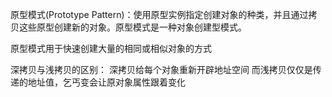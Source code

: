 原型模式(Prototype  Pattern)：使用原型实例指定创建对象的种类，并且通过拷贝这些原型创建新的对象。原型模式是一种对象创建型模式。

原型模式用于快速创建大量的相同或相似对象的方式

深拷贝与浅拷贝的区别：
    深拷贝给每个对象重新开辟地址空间
    而浅拷贝仅仅是传递的地址值，乞丐变会让原对象属性跟着变化
